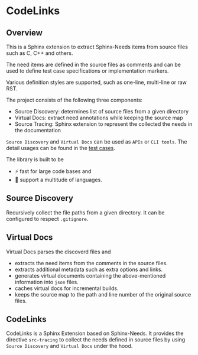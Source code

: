 # CodeLinks

## Overview

This is a Sphinx extension to extract Sphinx-Needs items from source files
such as C, C++ and others.

The need items are defined in the source files as comments and can be used to define
test case specifications or implementation markers.

Various definition styles are supported, such as one-line, multi-line or raw RST.

The project consists of the following three components:

- Source Discovery: determines list of source files from a given directory
- Virtual Docs: extract need annotations while keeping the source map
- Source Tracing: Sphinx extension to represent the collected the needs in the documentation

`Source Discovery` and `Virtual Docs` can be used as `APIs` or `CLI tools`.
The detail usages can be found in the [test cases](./tests).

The library is built to be

- ⚡ fast for large code bases and
- 📃 support a multitude of languages.

## Source Discovery

Recursively collect the file paths from a given directory.
It can be configured to respect `.gitignore`.

## Virtual Docs

Virtual Docs parses the discoverd files and

- extracts the need items from the comments in the source files.
- extracts additional metadata such as extra options and links.
- generates virtual documents containing the above-mentioned information into `json` files.
- caches virtual docs for incremental builds.
- keeps the source map to the path and line number of the original source files.

## CodeLinks

CodeLinks is a Sphinx Extension based on Sphinx-Needs. It provides the directive `src-tracing`
to collect the needs defined in source files by using `Source Discovery` and `Virtual Docs`
under the hood.
